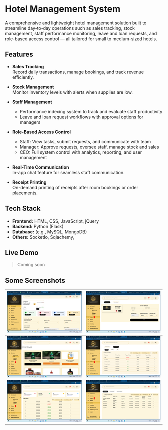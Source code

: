 # Hotel Management System

A comprehensive and lightweight hotel management solution built to streamline day-to-day operations such as sales tracking, stock management, staff performance monitoring, leave and loan requests, and role-based access control — all tailored for small to medium-sized hotels.

## Features

- **Sales Tracking**  
  Record daily transactions, manage bookings, and track revenue efficiently.

- **Stock Management**  
  Monitor inventory levels with alerts when supplies are low.

- **Staff Management**  
  - Performance indexing system to track and evaluate staff productivity  
  - Leave and loan request workflows with approval options for managers

- **Role-Based Access Control**  
  - Staff: View tasks, submit requests, and communicate with team  
  - Manager: Approve requests, oversee staff, manage stock and sales  
  - CEO: Full system control with analytics, reporting, and user management

- **Real-Time Communication**  
  In-app chat feature for seamless staff communication.

- **Receipt Printing**  
  On-demand printing of receipts after room bookings or order placements.

## Tech Stack

- **Frontend:** HTML, CSS, JavaScript, jQuery  
- **Backend:** Python (Flask)
- **Database:** (e.g., MySQL, MongoDB)  
- **Others:** SocketIo, Sqlachemy, 

## Live Demo

> Coming soon

## Some Screenshots
| ![](app/static/images/app_screnshot/Screenshot%20(4).png) | ![](app/static/images/app_screnshot/Screenshot%20(6).png) |
|------------------------------------------------------------|------------------------------------------------------------|
| ![](app/static/images/app_screnshot/Screenshot%20(5).png) | ![](app/static/images/app_screnshot/Screenshot%20(7).png) |
| ![](app/static/images/app_screnshot/Screenshot%20(8).png) | ![](app/static/images/app_screnshot/Screenshot%20(11).png) |

<!--
## How to Run Locally

1. Clone the repo:
   ```bash
   git clone https://github.com/yourusername/hotel-management-system.git
-->

